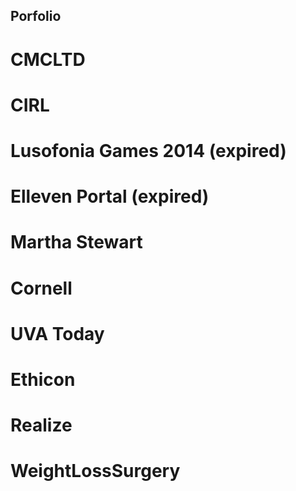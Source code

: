 ## Porfolio

# CMCLTD
# CIRL
# Lusofonia Games 2014 (expired)
# Elleven Portal (expired)
# Martha Stewart 
# Cornell
# UVA Today
# Ethicon
# Realize
# WeightLossSurgery
